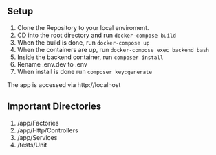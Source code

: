 ## Setup
1. Clone the Repository to your local enviroment.
2. CD into the root directory and run `docker-compose build`
3. When the build is done, run `docker-compose up`
4. When the containers are up, run  `docker-compose exec backend bash`
5. Inside the backend container, run `composer install`
6. Rename .env.dev to .env
7. When install is done run `composer key:generate`

The app is accessed via http://localhost

## Important Directories
1. /app/Factories 
2. /app/Http/Controllers
3. /app/Services
4. /tests/Unit
